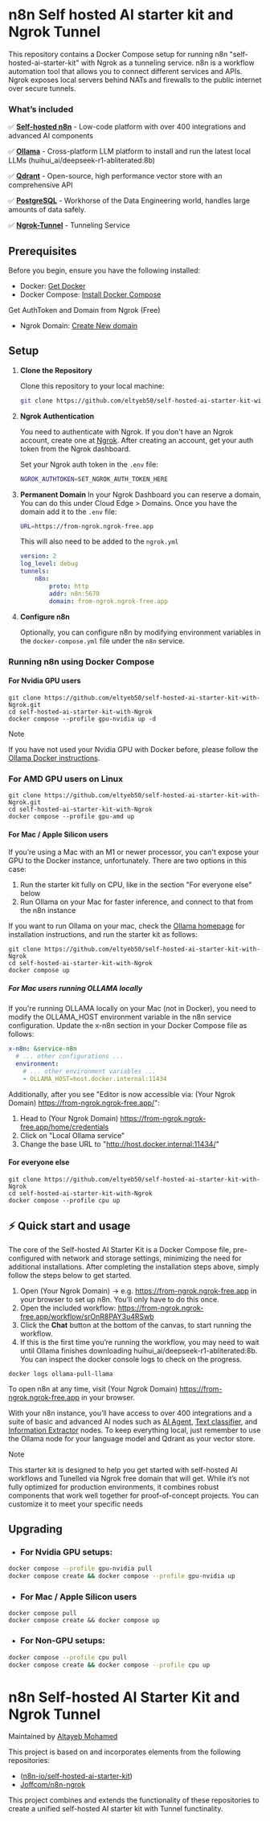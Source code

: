 
# n8n Self hosted AI starter kit and Ngrok Tunnel

This repository contains a Docker Compose setup for running n8n "self-hosted-ai-starter-kit" with Ngrok as a tunneling service. n8n is a workflow automation tool that allows you to connect different services and APIs. Ngrok exposes local servers behind NATs and firewalls to the public internet over secure tunnels.
### What’s included

✅ [**Self-hosted n8n**](https://n8n.io/) - Low-code platform with over 400
integrations and advanced AI components

✅ [**Ollama**](https://ollama.com/) - Cross-platform LLM platform to install
and run the latest local LLMs (huihui_ai/deepseek-r1-abliterated:8b)

✅ [**Qdrant**](https://qdrant.tech/) - Open-source, high performance vector
store with an comprehensive API

✅ [**PostgreSQL**](https://www.postgresql.org/) -  Workhorse of the Data
Engineering world, handles large amounts of data safely.

✅ [**Ngrok-Tunnel**](https://ngrok.com/) - Tunneling Service
## Prerequisites

Before you begin, ensure you have the following installed:
- Docker: [Get Docker](https://docs.docker.com/get-docker/)
- Docker Compose: [Install Docker Compose](https://docs.docker.com/compose/install/)

 Get AuthToken and Domain from Ngrok (Free)
- Ngrok Domain: [Create New domain](https://dashboard.ngrok.com/domains)

## Setup

1. **Clone the Repository**

   Clone this repository to your local machine:
   ```bash
   git clone https://github.com/eltyeb50/self-hosted-ai-starter-kit-with-Ngrok.git
   ```

2. **Ngrok Authentication**

   You need to authenticate with Ngrok. If you don't have an Ngrok account, create one at [Ngrok](https://ngrok.com/). After creating an account, get your auth token from the Ngrok dashboard.

   Set your Ngrok auth token in the `.env` file:

   ```sh
   NGROK_AUTHTOKEN=SET_NGROK_AUTH_TOKEN_HERE   
   ```

3. **Permanent Domain**
   In your Ngrok Dashboard you can reserve a domain, You can do this under Cloud Edge > Domains. Once you have the domain add it to the `.env` file:

   ```sh
   URL=https://from-ngrok.ngrok-free.app
   ```

   This will also need to be added to the `ngrok.yml`
   ```yaml
   version: 2
   log_level: debug
   tunnels:
       n8n:
           proto: http
           addr: n8n:5678
           domain: from-ngrok.ngrok-free.app
   ```

3. **Configure n8n**

   Optionally, you can configure n8n by modifying environment variables in the `docker-compose.yml` file under the `n8n` service.

### Running n8n using Docker Compose

#### For Nvidia GPU users

```
git clone https://github.com/eltyeb50/self-hosted-ai-starter-kit-with-Ngrok.git
cd self-hosted-ai-starter-kit-with-Ngrok
docker compose --profile gpu-nvidia up -d
```

> [!NOTE]
> If you have not used your Nvidia GPU with Docker before, please follow the
> [Ollama Docker instructions](https://github.com/ollama/ollama/blob/main/docs/docker.md).

### For AMD GPU users on Linux

```
git clone https://github.com/eltyeb50/self-hosted-ai-starter-kit-with-Ngrok.git
cd self-hosted-ai-starter-kit-with-Ngrok
docker compose --profile gpu-amd up
```

#### For Mac / Apple Silicon users

If you’re using a Mac with an M1 or newer processor, you can't expose your GPU
to the Docker instance, unfortunately. There are two options in this case:

1. Run the starter kit fully on CPU, like in the section "For everyone else"
   below
2. Run Ollama on your Mac for faster inference, and connect to that from the
   n8n instance

If you want to run Ollama on your mac, check the
[Ollama homepage](https://ollama.com/)
for installation instructions, and run the starter kit as follows:

```
git clone https://github.com/eltyeb50/self-hosted-ai-starter-kit-with-Ngrok
cd self-hosted-ai-starter-kit-with-Ngrok
docker compose up
```

##### For Mac users running OLLAMA locally

If you're running OLLAMA locally on your Mac (not in Docker), you need to modify the OLLAMA_HOST environment variable
in the n8n service configuration. Update the x-n8n section in your Docker Compose file as follows:

```yaml
x-n8n: &service-n8n
  # ... other configurations ...
  environment:
    # ... other environment variables ...
    - OLLAMA_HOST=host.docker.internal:11434
```

Additionally, after you see "Editor is now accessible via: (Your Ngrok Domain) <https://from-ngrok.ngrok-free.app/>":

1. Head to (Your Ngrok Domain) <https://from-ngrok.ngrok-free.app/home/credentials>
2. Click on "Local Ollama service"
3. Change the base URL to "http://host.docker.internal:11434/"

#### For everyone else

```
git clone https://github.com/eltyeb50/self-hosted-ai-starter-kit-with-Ngrok
cd self-hosted-ai-starter-kit-with-Ngrok
docker compose --profile cpu up
```

## ⚡️ Quick start and usage

The core of the Self-hosted AI Starter Kit is a Docker Compose file, pre-configured with network and storage settings, minimizing the need for additional installations.
After completing the installation steps above, simply follow the steps below to get started.

1. Open (Your Ngrok Domain) -> e.g. <https://from-ngrok.ngrok-free.app> in your browser to set up n8n. You’ll only 
   have to do this once.
2. Open the included workflow:
   <https://from-ngrok.ngrok-free.app/workflow/srOnR8PAY3u4RSwb>
3. Click the **Chat** button at the bottom of the canvas, to start running the workflow.
4. If this is the first time you’re running the workflow, you may need to wait
   until Ollama finishes downloading huihui_ai/deepseek-r1-abliterated:8b. You can inspect the docker
   console logs to check on the progress.
 ```
docker logs ollama-pull-llama
```


To open n8n at any time, visit (Your Ngrok Domain) https://from-ngrok.ngrok-free.app in your browser.

With your n8n instance, you’ll have access to over 400 integrations and a
suite of basic and advanced AI nodes such as
[AI Agent](https://docs.n8n.io/integrations/builtin/cluster-nodes/root-nodes/n8n-nodes-langchain.agent/),
[Text classifier](https://docs.n8n.io/integrations/builtin/cluster-nodes/root-nodes/n8n-nodes-langchain.text-classifier/),
and [Information Extractor](https://docs.n8n.io/integrations/builtin/cluster-nodes/root-nodes/n8n-nodes-langchain.information-extractor/)
nodes. To keep everything local, just remember to use the Ollama node for your
language model and Qdrant as your vector store.

> [!NOTE]
> This starter kit is designed to help you get started with self-hosted AI
> workflows and Tunelled via Ngrok free domain that will get. While it’s not fully optimized for production environments, it
> combines robust components that work well together for proof-of-concept
> projects. You can customize it to meet your specific needs

## Upgrading

* ### For Nvidia GPU setups:

```bash
docker compose --profile gpu-nvidia pull
docker compose create && docker compose --profile gpu-nvidia up
```

* ### For Mac / Apple Silicon users

```
docker compose pull
docker compose create && docker compose up
```

* ### For Non-GPU setups:

```bash
docker compose --profile cpu pull
docker compose create && docker compose --profile cpu up
```



# n8n Self-hosted AI Starter Kit and Ngrok Tunnel

Maintained by [Altayeb Mohamed](https://github.com/eltyeb50)

This project is based on and incorporates elements from the following repositories:

*   ([n8n-io/self-hosted-ai-starter-kit](https://github.com/n8n-io/self-hosted-ai-starter-kit/tree/main))
*   [Joffcom/n8n-ngrok](https://github.com/Joffcom/n8n-ngrok)

This project combines and extends the functionality of these repositories to create a unified self-hosted AI starter kit with Tunnel functinality.
